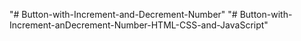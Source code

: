 "# Button-with-Increment-and-Decrement-Number" 
"# Button-with-Increment-anDecrement-Number-HTML-CSS-and-JavaScript" 
